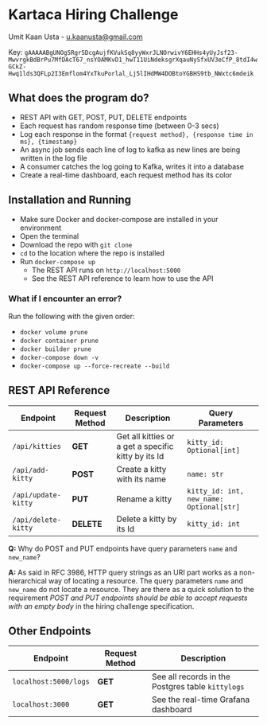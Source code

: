 # Kartaca Hiring Challenge

Umit Kaan Usta - u.kaanusta@gmail.com

Key: `gAAAAABgUNOg5Rgr5DcgAujfKVukSq8yyWxrJLNOrwivY6EHHs4yUyJsf23-MwvrgkBdBrPu7MfDAcT67_nsYOAMKvD1_hwT11UiNdeksgrXqauNySfxUV3eCfP_8tdI4wGCkZ-Hwq1lds3QFLp2I3Emflom4YxTkuPorlal_Lj5lIHdMW4DOBtoYGBHS9tb_NWxtc6mdeik`


## What does the program do?
- REST API with GET, POST, PUT, DELETE endpoints
- Each request has random response time (between 0-3 secs)
- Log each response in the format `{request method}, {response time in ms}, {timestamp}`
- An async job sends each line of log to kafka as new lines are being written in the log file
- A consumer catches the log going to Kafka, writes it into a database
- Create a real-time dashboard, each request method has its color

## Installation and Running
- Make sure Docker and docker-compose are installed in your environment
- Open the terminal
- Download the repo with `git clone`
- `cd` to the location where the repo is installed
- Run `docker-compose up`
    - The REST API runs on `http://localhost:5000`
    - See the REST API reference to learn how to use the API
    
### What if I encounter an error?
Run the following with the given order:
- `docker volume prune`
- `docker container prune`
- `docker builder prune`
- `docker-compose down -v`
- `docker-compose up --force-recreate --build`

## REST API Reference

| Endpoint | Request Method | Description | Query Parameters |
| ------------ | -------------- | ----------- | ---------------- |
| `/api/kitties` | **GET** | Get all kitties or a get a specific kitty by its Id | `kitty_id: Optional[int]` |
| `/api/add-kitty` | **POST** | Create a kitty with its name | `name: str` |
| `/api/update-kitty` | **PUT** | Rename a kitty | `kitty_id: int, new_name: Optional[str]` |
| `/api/delete-kitty` | **DELETE** | Delete a kitty by its Id | `kitty_id: int` |

**Q:** Why do POST and PUT endpoints have query parameters `name` and `new_name`?

**A:** As said in RFC 3986, HTTP query strings as an URI part works as a non-hierarchical
way of locating a resource. The query parameters `name` and `new_name` do not locate a resource. 
They are there as a quick solution to the requirement *POST and PUT endpoints should be able to accept requests 
with an empty body* in the hiring challenge specification.

## Other Endpoints
| Endpoint | Request Method | Description |
| ------------ | -------------- | ----------- |
| `localhost:5000/logs` |  **GET** | See all records in the Postgres table `kittylogs`| 
| `localhost:3000` | **GET** |  See the real-time Grafana dashboard
